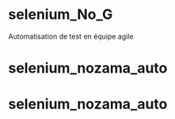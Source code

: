 # selenium_No_G
Automatisation de test en équipe agile 
# selenium_nozama_auto
# selenium_nozama_auto
